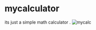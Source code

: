 # mycalculator

its just a simple math calculator .
![mycalc](https://user-images.githubusercontent.com/130171990/235603786-bc89bf11-6531-408c-a394-2cf5ad8a0615.png)
